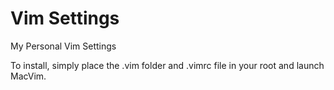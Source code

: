 Vim Settings
===

My Personal Vim Settings

To install, simply place the .vim folder and .vimrc file in your root and launch MacVim.
